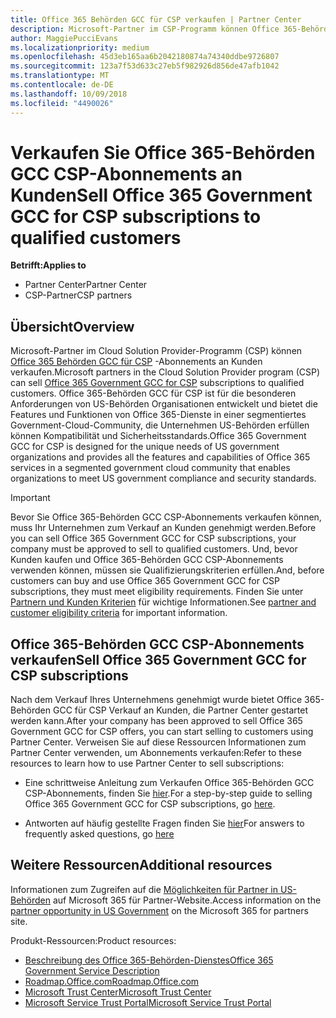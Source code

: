 ```yaml
---
title: Office 365 Behörden GCC für CSP verkaufen | Partner Center
description: Microsoft-Partner im CSP-Programm können Office 365-Behörden GCC CSP-Abonnements für qualifizierte Kunden verkaufen. Office 365-Behörden GCC für CSP ist eine Suite von Clouddiensten Produktivität für die US-Regierung und Auftragnehmer Kommunen Kommunen Regierung entwickelt und Status, lokale, kommunale federal ziviles und staatliche Schutz Behörden enthält.
author: MaggiePucciEvans
ms.localizationpriority: medium
ms.openlocfilehash: 45d3eb165aa6b2042180874a74340ddbe9726807
ms.sourcegitcommit: 123a7f53d633c27eb5f982926d856de47afb1042
ms.translationtype: MT
ms.contentlocale: de-DE
ms.lasthandoff: 10/09/2018
ms.locfileid: "4490026"
---
```

# <a name="sell-office-365-government-gcc-for-csp-subscriptions-to-qualified-customers"></a><span data-ttu-id="5358f-104">Verkaufen Sie Office 365-Behörden GCC CSP-Abonnements an Kunden</span><span class="sxs-lookup"><span data-stu-id="5358f-104">Sell Office 365 Government GCC for CSP subscriptions to qualified customers</span></span>

**<span data-ttu-id="5358f-105">Betrifft:</span><span class="sxs-lookup"><span data-stu-id="5358f-105">Applies to</span></span>**

-  <span data-ttu-id="5358f-106">Partner Center</span><span class="sxs-lookup"><span data-stu-id="5358f-106">Partner Center</span></span>
-  <span data-ttu-id="5358f-107">CSP-Partner</span><span class="sxs-lookup"><span data-stu-id="5358f-107">CSP partners</span></span>


## <a name="overview"></a><span data-ttu-id="5358f-108">Übersicht</span><span class="sxs-lookup"><span data-stu-id="5358f-108">Overview</span></span>

<span data-ttu-id="5358f-109">Microsoft-Partner im Cloud Solution Provider-Programm (CSP) können [Office 365 Behörden GCC für CSP](https://www.microsoft.com/microsoft-365/partners/governmentforCSP) -Abonnements an Kunden verkaufen.</span><span class="sxs-lookup"><span data-stu-id="5358f-109">Microsoft partners in the Cloud Solution Provider program (CSP) can sell [Office 365 Government GCC for CSP](https://www.microsoft.com/microsoft-365/partners/governmentforCSP) subscriptions to qualified customers.</span></span> <span data-ttu-id="5358f-110">Office 365-Behörden GCC für CSP ist für die besonderen Anforderungen von US-Behörden Organisationen entwickelt und bietet die Features und Funktionen von Office 365-Dienste in einer segmentiertes Government-Cloud-Community, die Unternehmen US-Behörden erfüllen können Kompatibilität und Sicherheitsstandards.</span><span class="sxs-lookup"><span data-stu-id="5358f-110">Office 365 Government GCC for CSP is designed for the unique needs of US government organizations and provides all the features and capabilities of Office 365 services in a segmented government cloud community that enables organizations to meet US government compliance and security standards.</span></span> 

>[!IMPORTANT] 
><span data-ttu-id="5358f-111">Bevor Sie Office 365-Behörden GCC CSP-Abonnements verkaufen können, muss Ihr Unternehmen zum Verkauf an Kunden genehmigt werden.</span><span class="sxs-lookup"><span data-stu-id="5358f-111">Before you can sell Office 365 Government GCC for CSP subscriptions, your company must be approved to sell to qualified customers.</span></span> <span data-ttu-id="5358f-112">Und, bevor Kunden kaufen und Office 365-Behörden GCC CSP-Abonnements verwenden können, müssen sie Qualifizierungskriterien erfüllen.</span><span class="sxs-lookup"><span data-stu-id="5358f-112">And, before customers can buy and use Office 365 Government GCC for CSP subscriptions, they must meet eligibility requirements.</span></span> <span data-ttu-id="5358f-113">Finden Sie unter [Partnern und Kunden Kriterien](csp-gcc-validate.md) für wichtige Informationen.</span><span class="sxs-lookup"><span data-stu-id="5358f-113">See [partner and customer eligibility criteria](csp-gcc-validate.md) for important information.</span></span>


## <a name="sell-office-365-government-gcc-for-csp-subscriptions"></a><span data-ttu-id="5358f-114">Office 365-Behörden GCC CSP-Abonnements verkaufen</span><span class="sxs-lookup"><span data-stu-id="5358f-114">Sell Office 365 Government GCC for CSP subscriptions</span></span>

<span data-ttu-id="5358f-115">Nach dem Verkauf Ihres Unternehmens genehmigt wurde bietet Office 365-Behörden GCC für CSP Verkauf an Kunden, die Partner Center gestartet werden kann.</span><span class="sxs-lookup"><span data-stu-id="5358f-115">After your company has been approved to sell Office 365 Government GCC for CSP offers, you can start selling to customers using Partner Center.</span></span> <span data-ttu-id="5358f-116">Verweisen Sie auf diese Ressourcen Informationen zum Partner Center verwenden, um Abonnements verkaufen:</span><span class="sxs-lookup"><span data-stu-id="5358f-116">Refer to these resources to learn how to use Partner Center to sell subscriptions:</span></span> 

-   <span data-ttu-id="5358f-117">Eine schrittweise Anleitung zum Verkaufen Office 365-Behörden GCC CSP-Abonnements, finden Sie [hier](https://go.microsoft.com/fwlink/?linkid=2007323).</span><span class="sxs-lookup"><span data-stu-id="5358f-117">For a step-by-step guide to selling Office 365 Government GCC for CSP subscriptions, go [here](https://go.microsoft.com/fwlink/?linkid=2007323).</span></span>  

-   <span data-ttu-id="5358f-118">Antworten auf häufig gestellte Fragen finden Sie [hier](https://o365pp.blob.core.windows.net/media/Resources/GCC/Office%20365%20Government%20GCC%20for%20CSP%20Partner%20FAQ.docx)</span><span class="sxs-lookup"><span data-stu-id="5358f-118">For answers to frequently asked questions, go [here](https://o365pp.blob.core.windows.net/media/Resources/GCC/Office%20365%20Government%20GCC%20for%20CSP%20Partner%20FAQ.docx)</span></span>


## <a name="additional-resources"></a><span data-ttu-id="5358f-119">Weitere Ressourcen</span><span class="sxs-lookup"><span data-stu-id="5358f-119">Additional resources</span></span>

<span data-ttu-id="5358f-120">Informationen zum Zugreifen auf die [Möglichkeiten für Partner in US-Behörden](https://www.microsoft.com/microsoft-365/partners/governmentforCSP) auf Microsoft 365 für Partner-Website.</span><span class="sxs-lookup"><span data-stu-id="5358f-120">Access information on the [partner opportunity in US Government](https://www.microsoft.com/microsoft-365/partners/governmentforCSP) on the Microsoft 365 for partners site.</span></span>

<span data-ttu-id="5358f-121">Produkt-Ressourcen:</span><span class="sxs-lookup"><span data-stu-id="5358f-121">Product resources:</span></span>

- [<span data-ttu-id="5358f-122">Beschreibung des Office 365-Behörden-Dienstes</span><span class="sxs-lookup"><span data-stu-id="5358f-122">Office 365 Government Service Description</span></span>](https://technet.microsoft.com/library/mt774581.aspx)
- [<span data-ttu-id="5358f-123">Roadmap.Office.com</span><span class="sxs-lookup"><span data-stu-id="5358f-123">Roadmap.Office.com</span></span>](https://products.office.com/business/office-365-roadmap)
- [<span data-ttu-id="5358f-124">Microsoft Trust Center</span><span class="sxs-lookup"><span data-stu-id="5358f-124">Microsoft Trust Center</span></span>](https://www.microsoft.com/TrustCenter/)
- [<span data-ttu-id="5358f-125">Microsoft Service Trust Portal</span><span class="sxs-lookup"><span data-stu-id="5358f-125">Microsoft Service Trust Portal</span></span>](https://aka.ms/STP)

